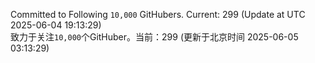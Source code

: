 Committed to Following `10,000` GitHubers. Current: <!-- FOLLOWING_COUNT -->299<!-- FOLLOWING_COUNT --> (Update at UTC <!-- LAST_UPDATED -->2025-06-04 19:13:29<!-- LAST_UPDATED -->)<br>
致力于关注`10,000`个GitHuber。当前：<!-- FOLLOWING_COUNT -->299<!-- FOLLOWING_COUNT --> (更新于北京时间 <!-- LAST_UPDATED_CST -->2025-06-05 03:13:29<!-- LAST_UPDATED_CST -->)
